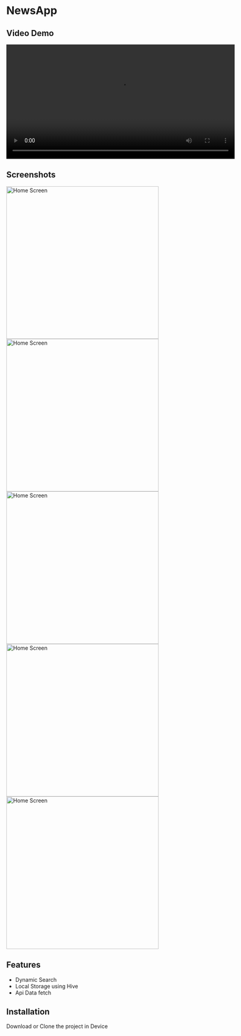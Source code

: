 # NewsApp

## Video Demo

<video width="600" controls>
  <source src="https://github.com/pratik07092002/NewsApp/blob/main/newsapp/screenshots/ScrenRecord.mp4" type="video/mp4">
  Your browser does not support the video tag.
</video>

## Screenshots

<img src="https://raw.githubusercontent.com/pratik07092002/NewsApp/main/newsapp/screenshots/Home1.jpg" alt="Home Screen" width="400"/>
<img src="https://raw.githubusercontent.com/pratik07092002/NewsApp/main/newsapp/screenshots/Home2.jpg" alt="Home Screen" width="400"/>
<img src="https://raw.githubusercontent.com/pratik07092002/NewsApp/main/newsapp/screenshots/Home3.jpg" alt="Home Screen" width="400"/>
<img src="https://raw.githubusercontent.com/pratik07092002/NewsApp/main/newsapp/screenshots/Home4.jpg" alt="Home Screen" width="400"/>
<img src="https://raw.githubusercontent.com/pratik07092002/NewsApp/main/newsapp/screenshots/Home5.jpg" alt="Home Screen" width="400"/>


## Features
- Dynamic Search
- Local Storage using Hive
- Api Data fetch 

## Installation
Download or Clone the project in Device 


